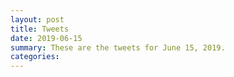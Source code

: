 ```yaml
---
layout: post
title: Tweets
date: 2019-06-15
summary: These are the tweets for June 15, 2019.
categories:
---
```


